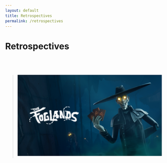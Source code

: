 ```yaml
---
layout: default
title: Retrospectives
permalink: /retrospectives
---
```

# Retrospectives  

<br>

># [![Foglands](/assets/img/foglands.png)](/retros/foglands)  


